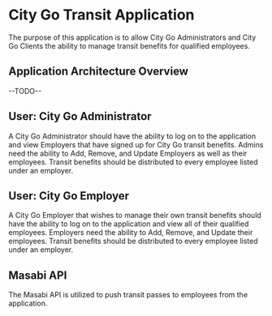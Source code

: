 # City Go Transit Application

The purpose of this application is to allow City Go Administrators and City Go Clients the ability to manage transit benefits for qualified employees.

## Application Architecture Overview
--TODO--

## User: City Go Administrator

A City Go Administrator should have the ability to log on to the application and view Employers that have signed up for City Go transit benefits. Admins need the ability to Add, Remove, and Update Employers as well as their employees. Transit benefits should be distributed to every employee listed under an employer.

## User: City Go Employer

A City Go Employer that wishes to manage their own transit benefits should have the ability to log on to the application and view all of their qualified employees. Employers need the ability to Add, Remove, and Update their employees. Transit benefits should be distributed to every employee listed under an employer.

## Masabi API

The Masabi API is utilized to push transit passes to employees from the application. 

